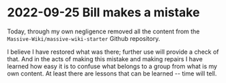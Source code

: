 # 2022-09-25 Bill makes a mistake

Today, through my own negligence removed all the content from the
  `Massive-Wiki/massive-wiki-starter` Github repository.

I believe I have restored what was there; further use will provide a check of that. And in the acts of making this mistake and making repairs I have learned how easy it is to confuse what belongs to a group from what is my own content. At least there are lessons that can be learned -- time will tell.




